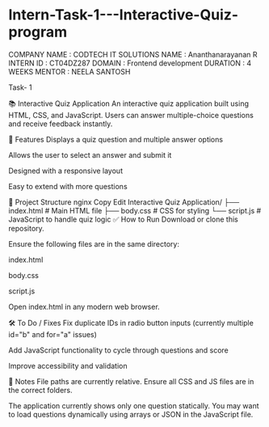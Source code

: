 # Intern-Task-1---Interactive-Quiz-program
COMPANY NAME : CODTECH IT SOLUTIONS
NAME : Ananthanarayanan R
INTERN ID : CT04DZ287
DOMAIN : Frontend development
DURATION : 4 WEEKS
MENTOR : NEELA SANTOSH

Task- 1

📚 Interactive Quiz Application
An interactive quiz application built using HTML, CSS, and JavaScript. Users can answer multiple-choice questions and receive feedback instantly.

🚀 Features
Displays a quiz question and multiple answer options

Allows the user to select an answer and submit it

Designed with a responsive layout

Easy to extend with more questions

📁 Project Structure
nginx
Copy
Edit
Interactive Quiz Application/
├── index.html                # Main HTML file
├── body.css                 # CSS for styling
└── script.js                # JavaScript to handle quiz logic
✅ How to Run
Download or clone this repository.

Ensure the following files are in the same directory:

index.html

body.css

script.js

Open index.html in any modern web browser.

🛠️ To Do / Fixes
 Fix duplicate IDs in radio button inputs (currently multiple id="b" and for="a" issues)

 Add JavaScript functionality to cycle through questions and score

 Improve accessibility and validation

📌 Notes
File paths are currently relative. Ensure all CSS and JS files are in the correct folders.

The application currently shows only one question statically. You may want to load questions dynamically using arrays or JSON in the JavaScript file.
